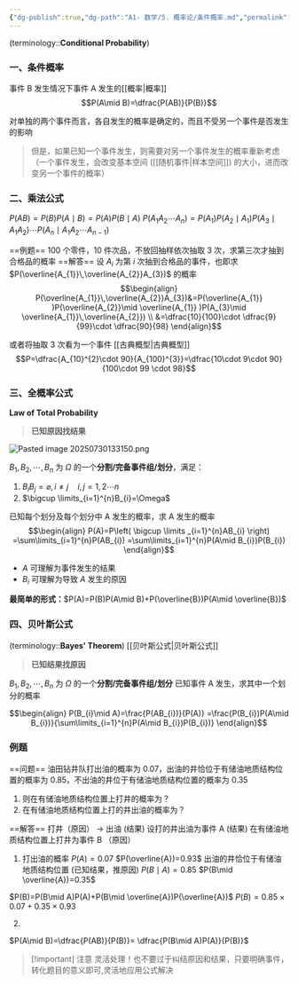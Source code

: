 ```yaml
---
{"dg-publish":true,"dg-path":"A1- 数学/5. 概率论/条件概率.md","permalink":"/A1- 数学/5. 概率论/条件概率/","dgPassFrontmatter":true,"noteIcon":"","created":"2024-05-21T15:36:06.000+08:00","updated":"2025-08-02T10:36:28.603+08:00"}
---
```



(terminology::**Conditional Probability**)

### 一、条件概率
事件 B 发生情况下事件 A 发生的[[概率\|概率]]
$$P(A\mid B)=\dfrac{P(AB)}{P(B)}$$

对单独的两个事件而言，各自发生的概率是确定的，而且不受另一个事件是否发生的影响
>但是，如果已知一个事件发生，则需要对另一个事件发生的概率重新考虑（一个事件发生，会改变基本空间 ([[随机事件\|样本空间]]) 的大小，进而改变另一个事件的概率）

### 二、乘法公式
$P(AB)=P(B)P(A\mid B)=P(A)P(B\mid A)$
$P(A_{1}A_{2}\cdots A_{n})=P(A_{1})P(A_{2}\mid A_{1})P(A_{3}\mid A_{1}A_{2})\cdots P(A_{n}\mid A_{1}A_{2}\cdots A_{n-1} )$

==例题==  100 个零件，10 件次品，不放回抽样依次抽取 3 次，求第三次才抽到合格品的概率
==解答==  设 $A_{i}$ 为第 $i$ 次抽到合格品的事件，也即求 $P(\overline{A_{1}}\,\overline{A_{2}}A_{3})$ 的概率
$$\begin{align}
P(\overline{A_{1}}\,\overline{A_{2}}A_{3})&=P(\overline{A_{1}}  )P(\overline{A_{2}}\mid \overline{A_{1}}    )P(A_{3}\mid \overline{A_{1}}\,\overline{A_{2}}) \\
&=\dfrac{10}{100}\cdot  \dfrac{9}{99}\cdot \dfrac{90}{98}
\end{align}$$

或者将抽取 3 次看为一个事件   [[古典概型\|古典概型]]
$$P=\dfrac{A_{10}^{2}\cdot 90}{A_{100}^{3}}=\dfrac{10\cdot 9\cdot 90}{100\cdot 99 \cdot 98}$$

### 三、全概率公式
**Law of Total Probability**
>**已知原因找结果**

![Pasted image 20250730133150.png](/img/user/Photo%20Resources/Pasted%20image%2020250730133150.png)


$B_{1},B_{2},\cdots,B_{n}$ 为 $\Omega$ 的一个**分割/完备事件组/划分**，满足：
1.  $B_{i}B_{j}=\varnothing,i \neq j\quad i,j=1,2\cdots n$
2.  $\bigcup \limits_{i=1}^{n}B_{i}=\Omega$

已知每个划分及每个划分中 A 发生的概率，求 A 发生的概率
$$\begin{align}
P(A)=P\left( \bigcup \limits _{i=1}^{n}AB_{i}  \right) =\sum\limits_{i=1}^{n}P(AB_{i}) =\sum\limits_{i=1}^{n}P(A\mid B_{i})P(B_{i})
\end{align}$$

- $A$ 可理解为事件发生的结果
- $B_{i}$ 可理解为导致 $A$ 发生的原因

**最简单的形式：**$P(A)=P(B)P(A\mid B)+P(\overline{B})P(A\mid \overline{B})$


### 四、贝叶斯公式
(terminology::**Bayes' Theorem**)   [[贝叶斯公式\|贝叶斯公式]]
>**已知结果找原因**

$B_{1},B_{2},\cdots,B_{n}$ 为 $\Omega$ 的一个**分割/完备事件组/划分**
已知事件 A 发生，求其中一个划分的概率

$$\begin{align}
P(B_{i}\mid A)=\frac{P(AB_{i})}{P(A)} =\frac{P(B_{i})P(A\mid B_{i})}{\sum\limits_{i=1}^{n}P(A\mid B_{i})P(B_{i})}
\end{align}$$


### 例题
==问题==
油田钻井队打出油的概率为 0.07，出油的井恰位于有储油地质结构位置的概率为 0.85，不出油的井位于有储油地质结构位置的概率为 0.35
1. 则在有储油地质结构位置上打井的概率为？
2. 在有储油地质结构位置上打的井出油的概率为？

==解答==
打井（原因） $\to$  出油 (结果)
设打的井出油为事件 A   (结果)
在有储油地质结构位置上打井为事件 B （原因）

1. 打出油的概率
$P(A)=0.07$     $P(\overline{A})=0.93$
出油的井恰位于有储油地质结构位置 (已知结果，推原因)
$P(B\mid A)=0.85$
$P(B\mid \overline{A})=0.35$ 

$P(B)=P(B\mid A)P(A)+P(B\mid \overline{A})P(\overline{A})$
$P(B)=0.85\times 0.07+ 0.35\times 0.93$

2. 
$P(A\mid B)=\dfrac{P(AB)}{P(B)}= \dfrac{P(B\mid A)P(A)}{P(B)}$

>[!important] 注意
> 灵活处理！也不要过于纠结原因和结果，只要明确事件，转化题目的意义即可,灵活地应用公式解决


